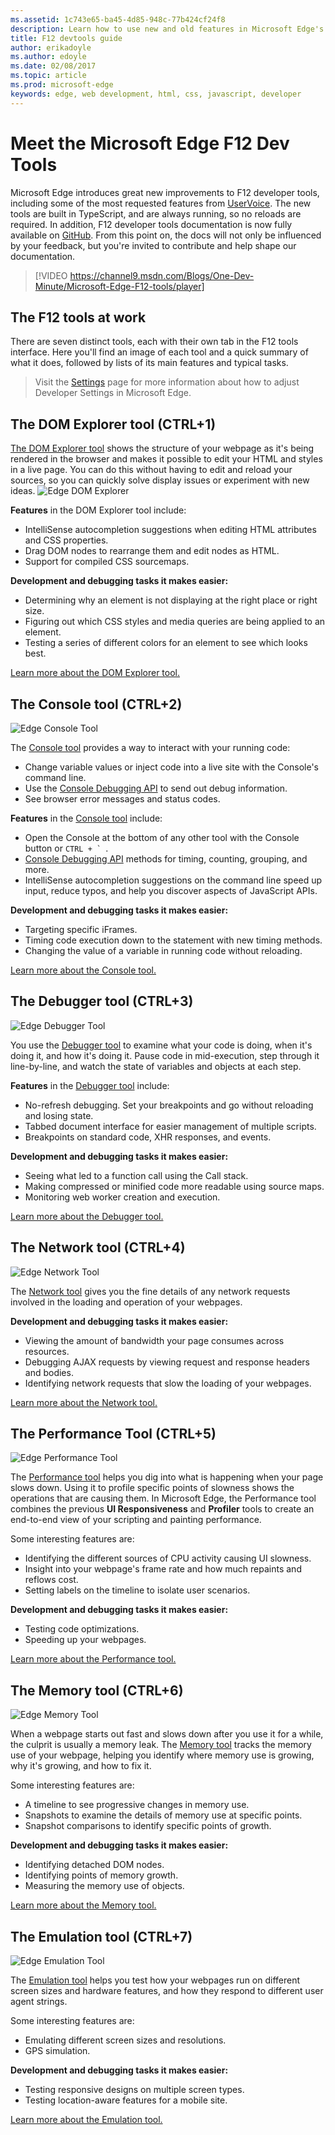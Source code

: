 ```yaml
---
ms.assetid: 1c743e65-ba45-4d85-948c-77b424cf24f8
description: Learn how to use new and old features in Microsoft Edge's F12 developer tools.
title: F12 devtools guide
author: erikadoyle
ms.author: edoyle
ms.date: 02/08/2017
ms.topic: article
ms.prod: microsoft-edge
keywords: edge, web development, html, css, javascript, developer
---
```


# Meet the Microsoft Edge F12 Dev Tools

Microsoft Edge introduces great new improvements to F12 developer tools, including some of the most requested features from [UserVoice](https://wpdev.uservoice.com/forums/257854-microsoft-edge-developer).  The new tools are built in TypeScript, and are always running, so no reloads are required. In addition, F12 developer tools documentation is now fully available on [GitHub](https://github.com/MicrosoftEdge/MicrosoftEdge-Documentation). From this point on, the docs will not only be influenced by your feedback, but you're invited to contribute and help shape our documentation.

> [!VIDEO https://channel9.msdn.com/Blogs/One-Dev-Minute/Microsoft-Edge-F12-tools/player]

## The F12 tools at work

There are seven distinct tools, each with their own tab in the F12 tools interface. Here you'll find an image of each tool and a quick summary of what it does, followed by lists of its main features and typical tasks.

> Visit the [Settings](./f12-devtools-guide/settings.md) page for more information about how to adjust Developer Settings in Microsoft Edge.

## The DOM Explorer tool (CTRL+1)

[The DOM Explorer tool](./f12-devtools-guide/dom-explorer.md) shows the structure of your webpage as it's being rendered in the browser and makes it possible to edit your HTML and styles in a live page. You can do this without having to edit and reload your sources, so you can quickly solve display issues or experiment with new ideas.
![Edge DOM Explorer](./f12-devtools-guide/media/Edge_DOMExplorer.png)

**Features** in the DOM Explorer tool include:
 - IntelliSense autocompletion suggestions when editing HTML attributes and CSS properties.
 - Drag DOM nodes to rearrange them and edit nodes as HTML.
 - Support for compiled CSS sourcemaps.

**Development and debugging tasks it makes easier:**
 - Determining why an element is not displaying at the right place or right size.
 - Figuring out which CSS styles and media queries are being applied to an element.
 - Testing a series of different colors for an element to see which looks best.

[Learn more about the DOM Explorer tool.](./f12-devtools-guide/dom-explorer.md)

## The Console tool (CTRL+2)
![Edge Console Tool](./f12-devtools-guide/media/Edge_Console.png)

The [Console tool](./f12-devtools-guide/console.md) provides a way to interact with your running code:

  - Change variable values or inject code into a live site with the Console's command line.
  - Use the [Console Debugging API](./f12-devtools-guide/console/using-the-console-api.md) to send out debug information.
  - See browser error messages and status codes.

**Features** in the [Console tool](./f12-devtools-guide/console.md) include:

  - Open the Console at the bottom of any other tool with the Console button or ``CTRL + ` ``.
  - [Console Debugging API](./f12-devtools-guide/console/using-the-console-api.md) methods for timing, counting, grouping, and more.
  - IntelliSense autocompletion suggestions on the command line speed up input, reduce typos, and help you discover aspects of JavaScript APIs.

**Development and debugging tasks it makes easier:**

  - Targeting specific iFrames.
  - Timing code execution down to the statement with new timing methods.
  - Changing the value of a variable in running code without reloading.

[Learn more about the Console tool.](./f12-devtools-guide/console.md)

## The Debugger tool (CTRL+3)
![Edge Debugger Tool](./f12-devtools-guide/media/Edge_Debugger.png)

You use the [Debugger tool](./f12-devtools-guide/debugger.md) to examine what your code is doing, when it's doing it, and how it's doing it. Pause code in mid-execution, step through it line-by-line, and watch the state of variables and objects at each step.

**Features** in the [Debugger tool](./f12-devtools-guide/debugger.md) include:

  - No-refresh debugging. Set your breakpoints and go without reloading and losing state.
  - Tabbed document interface for easier management of multiple scripts.
  - Breakpoints on standard code, XHR responses, and events.

**Development and debugging tasks it makes easier:**

  - Seeing what led to a function call using the Call stack.
  - Making compressed or minified code more readable using source maps.
  - Monitoring web worker creation and execution.

[Learn more about the Debugger tool.](./f12-devtools-guide/debugger.md)

## The Network tool (CTRL+4)
![Edge Network Tool](./f12-devtools-guide/media/Edge_Network_details.png)

The [Network tool](./f12-devtools-guide/network.md) gives you the fine details of any network requests involved in the loading and operation of your webpages.

**Development and debugging tasks it makes easier:**
  - Viewing the amount of bandwidth your page consumes across resources.
  - Debugging AJAX requests by viewing request and response headers and bodies.
  - Identifying network requests that slow the loading of your webpages.

[Learn more about the Network tool.](./f12-devtools-guide/network.md)

## The Performance Tool (CTRL+5)
![Edge Performance Tool](./f12-devtools-guide/media/Edge_Performance.png)

The [Performance tool](./f12-devtools-guide/performance.md) helps you dig into what is happening when your page slows down. Using it to profile specific points of slowness shows the operations that are causing them. In Microsoft Edge, the Performance tool combines the previous **UI Responsiveness** and **Profiler** tools to create an end-to-end view of your scripting and painting performance.

Some interesting features are:

  - Identifying the different sources of CPU activity causing UI slowness.
  - Insight into your webpage's frame rate and how much repaints and reflows cost.
  - Setting labels on the timeline to isolate user scenarios.

**Development and debugging tasks it makes easier:**

  - Testing code optimizations.
  - Speeding up your webpages.

[Learn more about the Performance tool.](./f12-devtools-guide/performance.md)

## The Memory tool (CTRL+6)
![Edge Memory Tool](./f12-devtools-guide/media/Edge_Memory.png)

When a webpage starts out fast and slows down after you use it for a while, the culprit is usually a memory leak. The [Memory tool](./f12-devtools-guide/memory.md) tracks the memory use of your webpage, helping you identify where memory use is growing, why it's growing, and how to fix it.

Some interesting features are:

  - A timeline to see progressive changes in memory use.
  - Snapshots to examine the details of memory use at specific points.
  - Snapshot comparisons to identify specific points of growth.

**Development and debugging tasks it makes easier:**

  - Identifying detached DOM nodes.
  - Identifying points of memory growth.
  - Measuring the memory use of objects.

[Learn more about the Memory tool.](./f12-devtools-guide/memory.md)

## The Emulation tool (CTRL+7)
![Edge Emulation Tool](./f12-devtools-guide/media/Edge_Emulation.png)

The [Emulation tool](./f12-devtools-guide/emulation.md) helps you test how your webpages run on different screen sizes and hardware features, and how they respond to different user agent strings.

Some interesting features are:

  - Emulating different screen sizes and resolutions.
  - GPS simulation.

**Development and debugging tasks it makes easier:**

  - Testing responsive designs on multiple screen types.
  - Testing location-aware features for a mobile site.

[Learn more about the Emulation tool.](./f12-devtools-guide/emulation.md)
